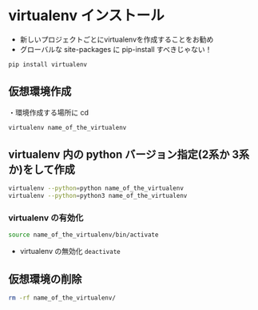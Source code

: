 # virtualenv インストール
* 新しいプロジェクトごとにvirtualenvを作成することをお勧め
* グローバルな site-packages に pip-install すべきじゃない！

```bash
pip install virtualenv
````





## 仮想環境作成
・環境作成する場所に cd
```sh
virtualenv name_of_the_virtualenv
```



## virtualenv 内の python バージョン指定(2系か 3系か)をして作成
```sh
virtualenv --python=python name_of_the_virtualenv
virtualenv --python=python3 name_of_the_virtualenv
```





### virtualenv の有効化
```sh
source name_of_the_virtualenv/bin/activate
```




* virtualenv の無効化
`deactivate`




## 仮想環境の削除
```sh
rm -rf name_of_the_virtualenv/
```
